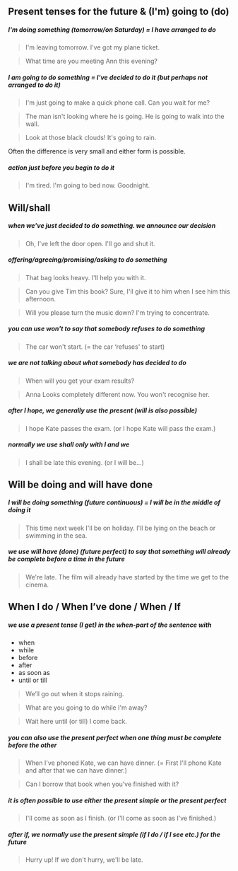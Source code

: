 ## Present tenses for the future & (I'm) going to (do)

##### I'm doing something (tomorrow/on Saturday) = I have arranged to do
> I'm leaving tomorrow. I've got my plane ticket.

> What time are you meeting Ann this evening?

##### I am going to do something = I've decided to do it (but perhaps not arranged to do it)
> I'm just going to make a quick phone call. Can you wait for me?

> The man isn't looking where he is going. He is going to walk into the wall.

> Look at those black clouds! It's going to rain.

Often the difference is very small and either form is possible.

##### action just before you begin to do it
> I'm tired. I'm going to bed now. Goodnight.

## Will/shall

##### when we've just decided to do something. we announce our decision
> Oh, I've left the door open. I'll go and shut it.

##### offering/agreeing/promising/asking to do something
> That bag looks heavy. I'll help you with it.

> Can you give Tim this book?
> Sure, I'll give it to him when I see him this afternoon.

> Will you please turn the music down? I'm trying to concentrate.

##### you can use won't to say that somebody refuses to do something
> The car won't start. (= the car ‘refuses' to start)

##### we are not talking about what somebody has decided to do
> When will you get your exam results?

> Anna Looks completely different now. You won't recognise her.

##### after I hope, we generally use the present (will is also possible)
> I hope Kate passes the exam. (or I hope Kate will pass the exam.)

##### normally we use shall only with I and we
> I shall be late this evening. (or I will be...)

## Will be doing and will have done

##### I will be doing something (future continuous) = I will be in the middle of doing it
> This time next week I'll be on holiday. I'll be lying on the beach or swimming in the sea.

##### we use will have (done) (future perfect) to say that something will already be complete before a time in the future
> We're late. The film will already have started by the time we get to the cinema.

## When I do / When I’ve done / When / If

##### we use a present tense (I get) in the when-part of the sentence with
- when
- while
- before
- after
- as soon as
- until or till

> We’ll go out when it stops raining.

> What are you going to do while I'm away?

> Wait here until (or till) I come back.

##### you can also use the present perfect when one thing must be complete before the other
> When I've phoned Kate, we can have dinner. (= First I'll phone Kate and after that we can have dinner.)

> Can I borrow that book when you've finished with it?

##### it is often possible to use either the present simple or the present perfect
> I'll come as soon as I finish. (or I'll come as soon as I’ve finished.)

##### after if, we normally use the present simple (if I do / if I see etc.) for the future
> Hurry up! If we don't hurry, we'll be late.

